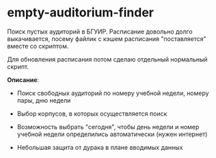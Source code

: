 # empty-auditorium-finder
Поиск пустых аудиторий в БГУИР. Расписание довольно долго выкачивается, посему файлик с кэшем расписания "поставляется" вместе со скриптом.

Для обновления расписания потом сделаю отдельный нормальный скрипт.

<b>Описание</b>:

- Поиск свободных аудиторий по номеру учебной недели, номеру пары, дню недели

- Выбор корпусов, в которых осуществляется поиск

- Возможность выбрать "сегодня", чтобы день недели и номер учебной недели определились автоматически (нужен интернет)

- Небольшая защита от дурака в плане вводимых данных
